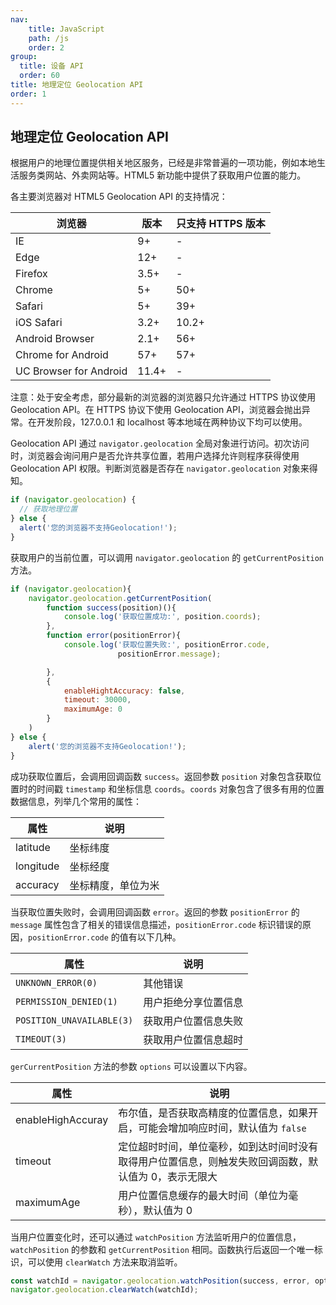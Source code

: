 ```yaml
---
nav:
    title: JavaScript
    path: /js
    order: 2
group:
  title: 设备 API
  order: 60
title: 地理定位 Geolocation API
order: 1
---
```


## 地理定位 Geolocation API

根据用户的地理位置提供相关地区服务，已经是非常普遍的一项功能，例如本地生活服务类网站、外卖网站等。HTML5 新功能中提供了获取用户位置的能力。

各主要浏览器对 HTML5 Geolocation API 的支持情况：

| 浏览器                 | 版本  | 只支持 HTTPS 版本 |
| ---------------------- | ----- | ----------------- |
| IE                     | 9+    | -                 |
| Edge                   | 12+   | -                 |
| Firefox                | 3.5+  | -                 |
| Chrome                 | 5+    | 50+               |
| Safari                 | 5+    | 39+               |
| iOS Safari             | 3.2+  | 10.2+             |
| Android Browser        | 2.1+  | 56+               |
| Chrome for Android     | 57+   | 57+               |
| UC Browser for Android | 11.4+ | -                 |

注意：处于安全考虑，部分最新的浏览器的浏览器只允许通过 HTTPS 协议使用 Geolocation API。在 HTTPS 协议下使用 Geolocation API，浏览器会抛出异常。在开发阶段，127.0.0.1 和 localhost 等本地域在两种协议下均可以使用。

Geolocation API 通过 `navigator.geolocation` 全局对象进行访问。初次访问时，浏览器会询问用户是否允许共享位置，若用户选择允许则程序获得使用 Geolocation API 权限。判断浏览器是否存在 `navigator.geolocation` 对象来得知。

```js
if (navigator.geolocation) {
  // 获取地理位置
} else {
  alert('您的浏览器不支持Geolocation!');
}
```

获取用户的当前位置，可以调用 `navigator.geolocation` 的 `getCurrentPosition` 方法。

```js
if (navigator.geolocation){
	navigator.geolocation.getCurrentPosition(
    	function success(position)(){
    		console.log('获取位置成功:', position.coords);
    	},
		function error(positionError){
			console.log('获取位置失败:', positionError.code,
                        positionError.message);

        },
        {
        	enableHightAccuracy: false,
         	timeout: 30000,
         	maximumAge: 0
        }
	)
} else {
    alert('您的浏览器不支持Geolocation!');
}
```

成功获取位置后，会调用回调函数 `success`。返回参数 `position` 对象包含获取位置时的时间戳 `timestamp` 和坐标信息 `coords`。`coords` 对象包含了很多有用的位置数据信息，列举几个常用的属性：

| 属性      | 说明               |
| --------- | ------------------ |
| latitude  | 坐标纬度           |
| longitude | 坐标经度           |
| accuracy  | 坐标精度，单位为米 |

当获取位置失败时，会调用回调函数 `error`。返回的参数 `positionError` 的 `message` 属性包含了相关的错误信息描述，`positionError.code` 标识错误的原因，`positionError.code` 的值有以下几种。

| 属性                      | 说明                 |
| ------------------------- | -------------------- |
| `UNKNOWN_ERROR(0)`        | 其他错误             |
| `PERMISSION_DENIED(1)`    | 用户拒绝分享位置信息 |
| `POSITION_UNAVAILABLE(3)` | 获取用户位置信息失败 |
| `TIMEOUT(3)`              | 获取用户位置信息超时 |

`gerCurrentPosition` 方法的参数 `options` 可以设置以下内容。

| 属性              | 说明                                                                                                 |
| ----------------- | ---------------------------------------------------------------------------------------------------- |
| enableHighAccuray | 布尔值，是否获取高精度的位置信息，如果开启，可能会增加响应时间，默认值为 `false`                     |
| timeout           | 定位超时时间，单位毫秒，如到达时间时没有取得用户位置信息，则触发失败回调函数，默认值为 0，表示无限大 |
| maximumAge        | 用户位置信息缓存的最大时间（单位为毫秒），默认值为 0                                                 |

当用户位置变化时，还可以通过 `watchPosition` 方法监听用户的位置信息，`watchPosition` 的参数和 `getCurrentPosition` 相同。函数执行后返回一个唯一标识，可以使用 `clearWatch` 方法来取消监听。

```js
const watchId = navigator.geolocation.watchPosition(success, error, options);
navigator.geolocation.clearWatch(watchId);
```
